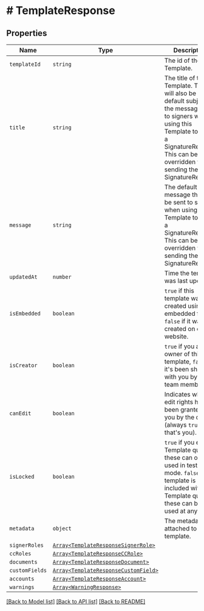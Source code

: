 # # TemplateResponse



## Properties

Name | Type | Description | Notes
------------ | ------------- | ------------- | -------------
| `templateId` | ```string``` |  The id of the Template.  |  |
| `title` | ```string``` |  The title of the Template. This will also be the default subject of the message sent to signers when using this Template to send a SignatureRequest. This can be overridden when sending the SignatureRequest.  |  |
| `message` | ```string``` |  The default message that will be sent to signers when using this Template to send a SignatureRequest. This can be overridden when sending the SignatureRequest.  |  |
| `updatedAt` | ```number``` |  Time the template was last updated.  |  |
| `isEmbedded` | ```boolean``` |  `true` if this template was created using an embedded flow, `false` if it was created on our website.  |  |
| `isCreator` | ```boolean``` |  `true` if you are the owner of this template, `false` if it&#39;s been shared with you by a team member.  |  |
| `canEdit` | ```boolean``` |  Indicates whether edit rights have been granted to you by the owner (always `true` if that&#39;s you).  |  |
| `isLocked` | ```boolean``` |  `true` if you exceed Template quota; these can only be used in test mode. `false` if the template is included with the Template quota; these can be used at any time.  |  |
| `metadata` | ```object``` |  The metadata attached to the template.  |  |
| `signerRoles` | [```Array<TemplateResponseSignerRole>```](TemplateResponseSignerRole.md) |    |  |
| `ccRoles` | [```Array<TemplateResponseCCRole>```](TemplateResponseCCRole.md) |    |  |
| `documents` | [```Array<TemplateResponseDocument>```](TemplateResponseDocument.md) |    |  |
| `customFields` | [```Array<TemplateResponseCustomField>```](TemplateResponseCustomField.md) |    |  |
| `accounts` | [```Array<TemplateResponseAccount>```](TemplateResponseAccount.md) |    |  |
| `warnings` | [```Array<WarningResponse>```](WarningResponse.md) |    |  |

[[Back to Model list]](../../README.md#models) [[Back to API list]](../../README.md#endpoints) [[Back to README]](../../README.md)

